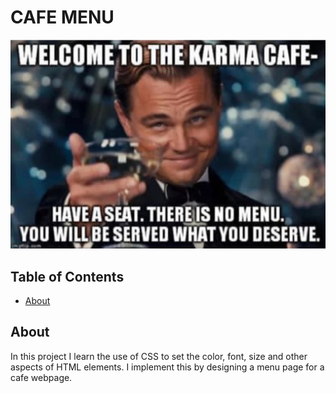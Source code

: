<h1>CAFE MENU</h1>
<a href="https://github.com/Huclark/memes"><img src="https://github.com/Huclark/memes/blob/main/Cafe%20meme.png?raw=true" alt="A meme on html and css"></a>

## Table of Contents
- [About](#about)

## About
In this project I learn the use of CSS to set the color, font, size and other aspects of HTML elements. I implement this by designing a menu page for a cafe webpage.
